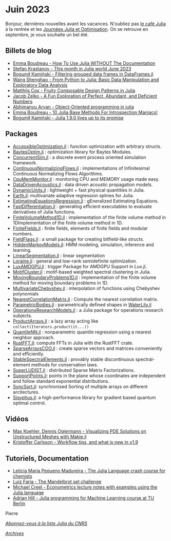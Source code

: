 # Juin 2023 

Bonjour, dernières nouvelles avant les vacances. N'oubliez pas [le café Julia](https://calcul.math.cnrs.fr/cafe-julia-4.html) à la
rentrée et les [Journées Julia et Optimisation](https://calcul.math.cnrs.fr/2023-10-journee-julia-optimisation.html).
On se retrouve en septembre, je vous souhaite un bel été.

## Billets de blog

- [Emma Boudreau - How To Use Julia WITHOUT The Documentation](https://chifi.dev/how-to-use-julia-without-the-documentation-953061287c69)
- [Stefan Krastanov - This month in Julia world June 2023](https://discourse.julialang.org/t/this-month-in-julia-world-2023-06/100906)
- [Bogumił Kamiński - Filtering grouped data frames in DataFrames.jl](https://bkamins.github.io/julialang/2023/06/02/filter.html)
- [Wang Shenghao - From Python to Julia: Basic Data Manipulation and Exploratory Data Analysis](https://towardsdatascience.com/from-python-to-julia-basic-data-manipulation-and-eda-51171b34f685)
- [Matthijs Cox - Fruity Composable Design Patterns in Julia](https://scientificcoder.com/fruity-composable-design-patterns-in-julia)
- [Jacob Zelko - A Fun Exploration of Perfect, Abundant, and Deficient Numbers](https://jacobzelko.com/05102023043333-perfect-abundant-deficit/index.html)
- [Abhimanyu Aryan - Object-Oriented programming in julia](https://medium.com/@abhimanyuaryan/object-oriented-programming-in-julia-4dbde2661fde)
- [Emma Boudreau - 10 Julia Base Methods For Introspection Maniacs!](https://chifi.dev/10-julia-base-methods-for-introspection-maniacs-5f07a1ae0451)
- [Bogumił Kamiński - Julia 1.9.0 lives up to its promise](https://bkamins.github.io/julialang/2023/05/12/julia190.html)

## Packages

- [AccessibleOptimization.jl](https://gitlab.com/aplavin/AccessibleOptimization.jl) : function optimization with arbitrary structs.
- [BaytesOptim.jl](https://github.com/paschermayr/BaytesOptim.jl) : optimization library for Baytes Modules.
- [ConcurrentSim.jl](https://github.com/JuliaDynamics/ConcurrentSim.jl) : a discrete event process oriented simulation framework.
- [ContinuousNormalizingFlows.jl](https://github.com/impICNF/ContinuousNormalizingFlows.jl) : implementations of Infinitesimal Continuous Normalizing Flows Algorithms.
- [CpuMemMonitor.jl](https://github.com/phymann/CpuMemMonitor.jl) : monitoring CPU and MEMORY usage made easy.
- [DataDrivenAcoustics.jl](https://github.com/org-arl/DataDrivenAcoustics.jl) : data driven acoustic propagation models.
- [DynamicUnits.jl](https://github.com/SymbolicML/DynamicUnits.jl) : lightweight + fast physical quantities in Julia.
- [Earth.jl](https://github.com/kshedden/Earth.jl): multivariate adaptive regression splines for Julia.
- [EstimatingEquationsRegression.jl](https://github.com/kshedden/EstimatingEquationsRegression.jl) : gEneralized Estimating Equations.
- [FastDifferentiation.jl](https://github.com/brianguenter/FastDifferentiation.jl) : generating efficient executables to evaluate derivatives of Julia functions.
- [FiniteVolumeMethod1D.jl](https://github.com/DanielVandH/FiniteVolumeMethod1D.jl) : implementation of the finite volume method in 1DImplementation of the finite volume method in 1D.
- [FiniteFields.jl](https://github.com/jmichel7/FiniteFields.jl) : finite fields, elements of finite fields and modular numbers.
- [FieldFlags.jl](https://github.com/Seelengrab/FieldFlags.jl) : a small package for creating bitfield-like structs.
- [HiddenMarkovModels.jl](https://github.com/gdalle/HiddenMarkovModels.jl): HMM modeling, simulation, inference and learning.
- [LinearSegmentation.jl](https://github.com/stelmo/LinearSegmentation.jl) : linear segmentation
- [Loraine.jl](https://github.com/kocvara/Loraine.jl) : general and low-rank semidefinite optimization.
- [LuxAMDGPU.jl](https://github.com/LuxDL/LuxAMDGPU.jl) : trigger Package for AMDGPU Support in Lux.jl.
- [MotifCluster.jl](https://github.com/WGUNDERWOOD/motifcluster) : motif-based weighted spectral clustering in Julia.
- [MovingBoundaryProblems1D.jl](https://github.com/DanielVandH/MovingBoundaryProblems1D.jl) : implementation of the finite volume method for moving boundary problems in 1D.
- [MultivariateChebyshev.jl](https://github.com/sschlenkrich/MultivariateChebyshev.jl) : interpolation of functions using Chebyshev polynomials
- [NearestCorrelationMatrix.jl](https://github.com/adknudson/NearestCorrelationMatrix.jl) : Compute the nearest correlation matrix.
- [ParametricBodies.jl](https://github.com/weymouth/ParametricBodies.jl) : parametrically defined shapes in [WaterLily.jl](https://github.com/weymouth/WaterLily.jl)
- [OperationsResearchModels.jl](https://github.com/jbytecode/OperationsResearchModels.jl) : a Julia package for operations research subjects.
- [ProductArrays.jl](https://github.com/lazyLibraries/ProductArrays.jl) : a lazy array acting like `collect(Iterators.product(it...))`
- [QuantileNN.jl](https://github.com/kshedden/QuantileNN.jl) : nonparametric quantile regression using a nearest neighbor approach.
- [RustFFT.jl](https://github.com/Taaitaaiger/RustFFT.jl): compute FFTs in Julia with the RustFFT crate.
- [SparseArraysCOO.jl](https://github.com/eschnett/SparseArraysCOO.jl) : create sparse vectors and matrices conveniently and efficiently.
- [StableSpectralElements.jl](https://github.com/tristanmontoya/StableSpectralElements.jl) : provably stable discontinuous spectral-element methods for conservation laws.
- [SuperLUDIST.jl](https://github.com/JuliaSparse/SuperLUDIST.jl) : distributed Sparse Matrix Factorizations.
- [SupportPoints.jl](https://github.com/kshedden/SupportPoints.jl): points in the plane whose coordinates are independent and follow standard exponential distributions. 
- [SyncSort.jl](https://github.com/StellaOrg/SyncSort.jl): synchronised Sorting of multiple arrays on different arcitectures.
- [Sisyphus.jl](https://github.com/SatyaBade12/Sisyphus.jl): a high-performance library for gradient based quantum optimal control.

## Vidéos

- [Max Koehler, Dennis Ogiermann - Visualizing PDE Solutions on Unstructured Meshes with Makie.jl](https://youtu.be/dMQ-CCw9Lbk)
- [Kristoffer Carlsson - Workflow tips, and what is new in v1.9](https://youtu.be/qM9NtiYlXck)

## Tutoriels, Documentation

- [Leticia Maria Pequeno Madureira - The Julia Language crash course for chemists](https://github.com/Leticia-maria/Introduction.jl)
- [Luiz Faria - The Mandelbrot set challenge](https://gitlab.com/maltezfaria/mandelbrot/-/blob/master/notebook.ipynb)
- [Michael Creel - Econometrics lecture notes with examples using the Julia language](https://github.com/mcreel/Econometrics)
- [Adrian Hill - Julia programming for Machine Learning course at TU Berlin](https://github.com/adrhill/julia-ml-course)

Pierre

[*Abonnez-vous à la liste Julia du CNRS*](https://listes.services.cnrs.fr/wws/subscribe/julia)

[*Archives*](https://pnavaro.github.io/NouvellesJulia)
